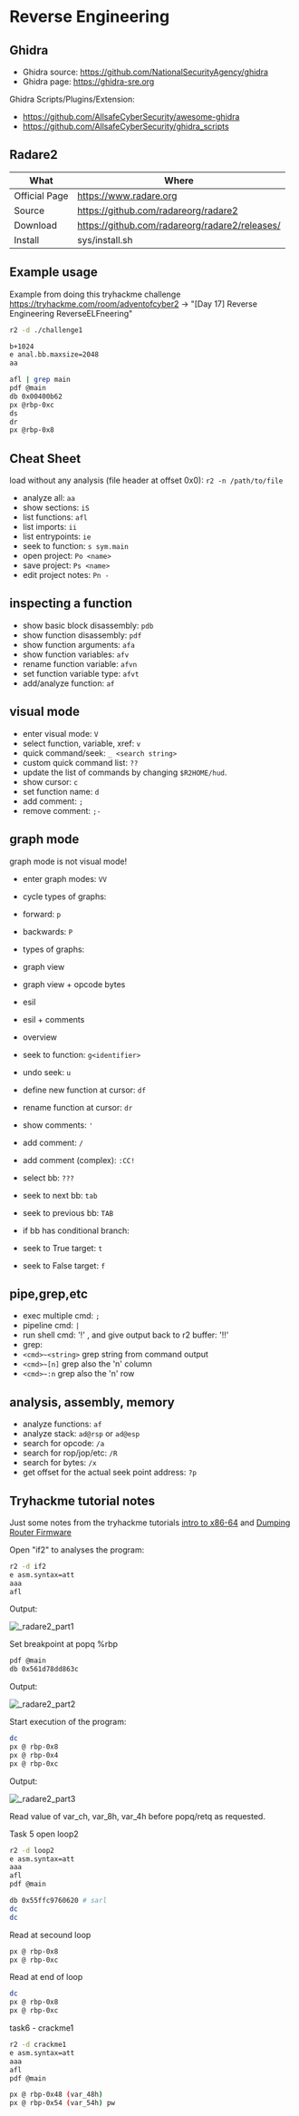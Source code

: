 # Reverse Engineering

## Ghidra

- Ghidra source: <https://github.com/NationalSecurityAgency/ghidra>
- Ghidra page: <https://ghidra-sre.org>

Ghidra Scripts/Plugins/Extension:

- <https://github.com/AllsafeCyberSecurity/awesome-ghidra>
- <https://github.com/AllsafeCyberSecurity/ghidra_scripts>

## Radare2

| What          | Where                                            |
|---------------|--------------------------------------------------|
| Official Page | <https://www.radare.org>                         |
| Source        | <https://github.com/radareorg/radare2>           |
| Download      | <https://github.com/radareorg/radare2/releases/> |
| Install       | sys/install.sh                                   |

## Example usage

Example from doing this tryhackme challenge <https://tryhackme.com/room/adventofcyber2> → "[Day 17] Reverse Engineering ReverseELFneering"

``` sh
r2 -d ./challenge1

b+1024
e anal.bb.maxsize=2048
aa

afl | grep main
pdf @main
db 0x00400b62
px @rbp-0xc
ds
dr
px @rbp-0x8
```

## Cheat Sheet

load without any analysis (file header at offset 0x0): `r2 -n /path/to/file`

- analyze all: `aa`
- show sections: `iS`
- list functions: `afl`
- list imports: `ii`
- list entrypoints: `ie`
- seek to function: `s sym.main`
- open project: `Po <name>`
- save project: `Ps <name>`
- edit project notes: `Pn -`

## inspecting a function

- show basic block disassembly: `pdb`
- show function disassembly: `pdf`
- show function arguments: `afa`
- show function variables: `afv`
- rename function variable: `afvn`
- set function variable type: `afvt`
- add/analyze function: `af`

## visual mode

- enter visual mode: `V`
- select function, variable, xref: `v`
- quick command/seek: `_ <search string>`
- custom quick command list: `??`
- update the list of commands by changing `$R2HOME/hud`.
- show cursor: `c`
- set function name: `d`
- add comment: `;`
- remove comment: `;-`

## graph mode

graph mode is not visual mode!

- enter graph modes: `VV`
- cycle types of graphs:
- forward: `p`
- backwards: `P`

- types of graphs:
- graph view
- graph view + opcode bytes
- esil
- esil + comments
- overview

- seek to function: `g<identifier>`
- undo seek: `u`
- define new function at cursor: `df`
- rename function at cursor: `dr`
- show comments: `'`
- add comment: `/`
- add comment (complex): `:CC!`
- select bb: `???`
- seek to next bb: `tab`
- seek to previous bb: `TAB`
- if bb has conditional branch:
- seek to True target: `t`
- seek to False target: `f`

## pipe,grep,etc

- exec multiple cmd: `;`
- pipeline cmd: `|`
- run shell cmd: '!' , and give output back to r2 buffer: '!!'
- grep:
- `<cmd>~<string>` grep string from command output
- `<cmd>~[n]` grep also the 'n' column
- `<cmd>~:n` grep also the 'n' row

## analysis, assembly, memory

- analyze functions: `af`
- analyze stack: `ad@rsp` or `ad@esp`
- search for opcode: `/a`
- search for rop/jop/etc: `/R`
- search for bytes: `/x `
- get offset for the actual seek point address: `?p`

## Tryhackme tutorial notes

Just some notes from the tryhackme tutorials [intro to x86-64](https://tryhackme.com/room/introtox8664) and [Dumping Router Firmware](https://tryhackme.com/room/rfirmware)

Open "if2" to analyses the program:

``` sh
r2 -d if2
e asm.syntax=att
aaa
afl
```

Output:

![_radare2_part1](_radare2_part1.jpg)

Set breakpoint at popq %rbp

``` sh
pdf @main
db 0x561d78dd863c
```

Output:

![_radare2_part2](_radare2_part2.jpg)

Start execution of the program:

``` sh
dc
px @ rbp-0x8
px @ rbp-0x4
px @ rbp-0xc
```

Output:

![_radare2_part3](_radare2_part3.jpg)

Read value of var_ch, var_8h, var_4h before popq/retq as requested.

Task 5 open loop2

``` sh
r2 -d loop2
e asm.syntax=att
aaa
afl
pdf @main

db 0x55ffc9760620 # sarl
dc
dc
```

Read at secound loop

``` sh
px @ rbp-0x8
px @ rbp-0xc
```

Read at end of loop

``` sh
dc
px @ rbp-0x8
px @ rbp-0xc
```

task6 - crackme1

``` sh
r2 -d crackme1
e asm.syntax=att
aaa
afl
pdf @main

px @ rbp-0x48 (var_48h)
px @ rbp-0x54 (var_54h) pw
```
